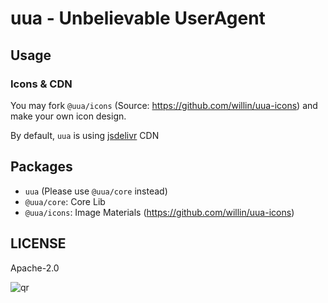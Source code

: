 # uua - Unbelievable UserAgent

## Usage

### Icons & CDN

You may fork `@uua/icons` (Source: <https://github.com/willin/uua-icons>) and make your own icon design.

By default, `uua` is using [jsdelivr](https://www.jsdelivr.com/package/npm/@uua/icons) CDN

## Packages

- `uua` (Please use `@uua/core` instead)
- `@uua/core`: Core Lib
- `@uua/icons`: Image Materials (<https://github.com/willin/uua-icons>)

## LICENSE

Apache-2.0

![qr](https://user-images.githubusercontent.com/1890238/89126156-0f3eeb80-d516-11ea-9046-5a3a5d59b86b.png)
